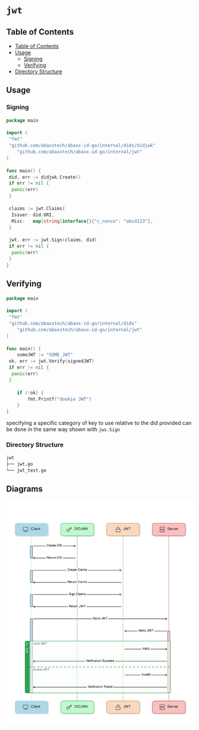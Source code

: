 # `jwt`

## Table of Contents
- [﻿Table of Contents](#table-of-contents) 
- [﻿Usage](#usage) 
    - [﻿Signing](#signing) 
    - [﻿Verifying](#verifying) 
- [﻿Directory Structure](#directory-structure) 
## Usage
### Signing
```go
package main

import (
 "fmt"
 "github.com/abaxxtech/abaxx-id-go/internal/dids/didjwk"
    "github.com/abaxxtech/abaxx-id-go/internal/jwt"
)

func main() { 
 did, err := didjwk.Create()
 if err != nil {
  panic(err)
 }

 claims := jwt.Claims{
  Issuer: did.URI,
  Misc:   map[string]interface{}{"c_nonce": "abcd123"},
 }

 jwt, err := jwt.Sign(claims, did)
 if err != nil {
  panic(err)
 }
}
```
## Verifying
```go
package main

import (
 "fmt"
 "github.com/abaxxtech/abaxx-id-go/internal/dids"
    "github.com/abaxxtech/abaxx-id-go/internal/jwt"
)

func main() {
    someJWT := "SOME_JWT"
 ok, err := jwt.Verify(signedJWT)
 if err != nil {
  panic(err)
 }

    if (!ok) {
        fmt.Printf("dookie JWT")
    }
}
```
specifying a specific category of key to use relative to the did provided can be done in the same way shown with `jws.Sign` 

### Directory Structure
```sh
jwt
├── jwt.go
└── jwt_test.go
```



<!-- eraser-additional-content -->
## Diagrams
<!-- eraser-additional-files -->
<a href="/internal/jwt/README-JWT Signing and Verifying Process-1.eraserdiagram" data-element-id="fYebsjTdni-srAwSgGMY1"><img src="/.eraser/7vYPAsAv9IcfykzVybNF___pHaokLkHewZxZhanJWMXDLMn78l2___---diagram----dd932827dd58043b071aa9dcf5ac809f-JWT-Signing-and-Verifying-Process.png" alt="" data-element-id="fYebsjTdni-srAwSgGMY1" /></a>
<!-- end-eraser-additional-files -->
<!-- end-eraser-additional-content -->
<!--- Eraser file: https://app.eraser.io/workspace/7vYPAsAv9IcfykzVybNF --->